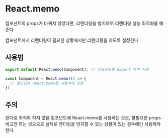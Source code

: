 # React.memo

컴포넌트의 props가 바뀌지 않았다면, 리렌더링을 방지하여 리렌더링 성능 최적화를 해준다

컴포넌트에서 리렌더링이 필요한 상황에서만 리렌더링을 하도록 설정한다

## 사용법

```jsx
export default React.memo(Component); // 컴포넌트를 export 하며 사용
```

```jsx
const Component = React.memo(() => {
  // 컴포넌트 React.memo를 사용하여 만듬
})
```

## 주의 

렌더링 최적화 하지 않을 컴포넌트에 React.memo를 사용하는 것은, 불필요한 props 비교만 하는 것으로로 실제로 렌더링을 방지할 수 있는 상황이 있는 경우에만 사용해야한다